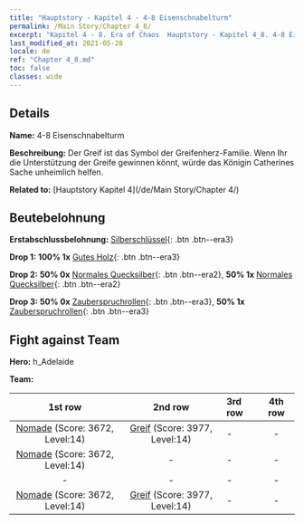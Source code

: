 ```yaml
---
title: "Hauptstory - Kapitel 4 - 4-8 Eisenschnabelturm"
permalink: /Main Story/Chapter 4_8/
excerpt: "Kapitel 4 - 8. Era of Chaos  Hauptstory - Kapitel 4_8. 4-8 Eisenschnabelturm"
last_modified_at: 2021-05-28
locale: de
ref: "Chapter 4_8.md"
toc: false
classes: wide
---
```


## Details

 **Name:** 4-8 Eisenschnabelturm

 **Beschreibung:** Der Greif ist das Symbol der Greifenherz-Familie. Wenn Ihr die Unterstützung der Greife gewinnen könnt, würde das Königin Catherines Sache unheimlich helfen.

 **Related to:** [Hauptstory Kapitel 4](/de/Main Story/Chapter 4/)

## Beutebelohnung

 **Erstabschlussbelohnung:** [Silberschlüssel](/ItemsDE/con_693/){: .btn .btn--era3}

 **Drop 1:** **100% 1x** [Gutes Holz](/ItemsDE/mat_13/){: .btn .btn--era3}

 **Drop 2:** **50% 0x** [Normales Quecksilber](/ItemsDE/mat_8/){: .btn .btn--era2}, **50% 1x** [Normales Quecksilber](/ItemsDE/mat_8/){: .btn .btn--era2}

 **Drop 3:** **50% 0x** [Zauberspruchrollen](/ItemsDE/con_694/){: .btn .btn--era3}, **50% 1x** [Zauberspruchrollen](/ItemsDE/con_694/){: .btn .btn--era3}


## Fight against Team
 **Hero:** h_Adelaide

 **Team:**


  | 1st row | 2nd row | 3rd row | 4th row |
  |:----:|:----:|:----|:----:|
  | [Nomade](/de/units/Nomad/) (Score: 3672, Level:14)  | [Greif](/de/units/Griffin/) (Score: 3977, Level:14)  | - | - |
  | [Nomade](/de/units/Nomad/) (Score: 3672, Level:14)  | - | - | - |
  | - | - | - | - |
  | [Nomade](/de/units/Nomad/) (Score: 3672, Level:14)  | [Greif](/de/units/Griffin/) (Score: 3977, Level:14)  | - | - |


